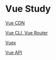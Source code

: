 # Vue Study

[Vue CDN](https://github.com/siwon-park/FrontEnd-Study/blob/master/Vue_Study/Vue_CDN.md)

[Vue CLI, Vue Router](https://github.com/siwon-park/FrontEnd-Study/blob/master/Vue_Study/Vue_CLI%20Vue_Router.md)

[Vuex](https://github.com/siwon-park/FrontEnd-Study/blob/master/Vue_Study/Vuex.md)

[Vue API](https://github.com/siwon-park/FrontEnd-Study/blob/master/Vue_Study/Vue_API.md)